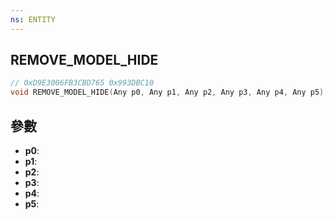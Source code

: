 ```yaml
---
ns: ENTITY
---
```

## REMOVE_MODEL_HIDE

```c
// 0xD9E3006FB3CBD765 0x993DBC10
void REMOVE_MODEL_HIDE(Any p0, Any p1, Any p2, Any p3, Any p4, Any p5);
```


## 參數
* **p0**: 
* **p1**: 
* **p2**: 
* **p3**: 
* **p4**: 
* **p5**: 

